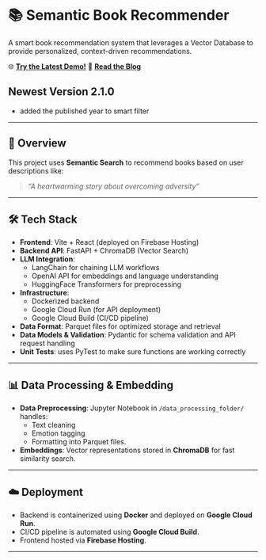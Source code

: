 # 📚 Semantic Book Recommender

A smart book recommendation system that leverages a Vector Database to provide personalized, context-driven recommendations.

🌐 **[Try the Latest Demo!](https://tuanqpham0921.com/book-recommender)**
📖 **[Read the Blog](https://medium.com/@tuanqpham0921/book-recommender-v2-blog-d1f57fdc2fcf)**


## Newest Version 2.1.0
* added the published year to smart filter

---

## 🚀 Overview
This project uses **Semantic Search** to recommend books based on user descriptions like:
> *“A heartwarming story about overcoming adversity”*

---

## 🛠 Tech Stack
- **Frontend**: Vite + React (deployed on Firebase Hosting)
- **Backend API**: FastAPI + ChromaDB (Vector Search)
- **LLM Integration**:
  - LangChain for chaining LLM workflows
  - OpenAI API for embeddings and language understanding
  - HuggingFace Transformers for preprocessing
- **Infrastructure**: 
  - Dockerized backend
  - Google Cloud Run (for API deployment)
  - Google Cloud Build (CI/CD pipeline)
- **Data Format**: Parquet files for optimized storage and retrieval
- **Data Models & Validation**: Pydantic for schema validation and API request handling
- **Unit Tests**: uses PyTest to make sure functions are working correctly

---

## 📊 Data Processing & Embedding
- **Data Preprocessing**: Jupyter Notebook in `/data_processing_folder/` handles:
  - Text cleaning
  - Emotion tagging
  - Formatting into Parquet files.
- **Embeddings**: Vector representations stored in **ChromaDB** for fast similarity search.

---

## ☁️ Deployment
- Backend is containerized using **Docker** and deployed on **Google Cloud Run**.
- CI/CD pipeline is automated using **Google Cloud Build**.
- Frontend hosted via **Firebase Hosting**.

---
